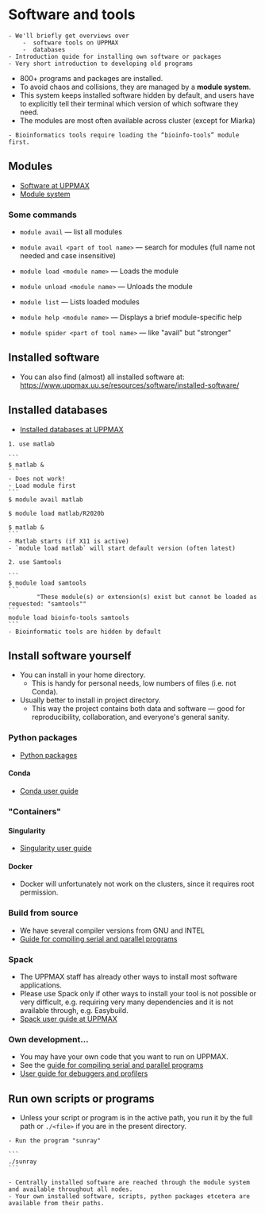 # Software and tools
```{objectives}
- We'll briefly get overviews over 
    -  software tools on UPPMAX
    -  databases
- Introduction quide for installing own software or packages
- Very short introduction to developing old programs
```

- 800+ programs and packages are installed.
- To avoid chaos and collisions, they are managed by a **module system**.
- This system keeps installed software hidden by default, and users have to explicitly tell their terminal which version of which software they need.
- The modules are most often available across cluster (except for Miarka)


```{note}
- Bioinformatics tools require loading the “bioinfo-tools” module first.
```

## Modules

- [Software at UPPMAX](https://www.uppmax.uu.se/resources/software/)
- [Module system](https://www.uppmax.uu.se/resources/software/module-system/)

### Some commands

- `module avail`  — list all modules

- `module avail <part of tool name>` — search for modules (full name not needed and case insensitive)

- `module load <module name>` — Loads the module

- `module unload <module name>` — Unloads the module

- `module list` — Lists loaded modules

- `module help <module name>` — Displays a brief module-specific help
 
- `module spider <part of tool name>` — like "avail" but "stronger"


## Installed software
- You can also find (almost) all installed software at:
    <https://www.uppmax.uu.se/resources/software/installed-software/>
  
## Installed databases
- [Installed databases at UPPMAX](https://www.uppmax.uu.se/resources/databases/)
    
``````{challenge} Hands on using a tool
1. use matlab

```
$ matlab &
```
- Does not work!
- Load module first
```
$ module avail matlab

$ module load matlab/R2020b

$ matlab &
```
- Matlab starts (if X11 is active)
- `module load matlab` will start default version (often latest)

2. use Samtools

```
$ module load samtools
```
        "These module(s) or extension(s) exist but cannot be loaded as requested: "samtools""
```
module load bioinfo-tools samtools
```
- Bioinformatic tools are hidden by default

``````

## Install software yourself
- You can install in your home directory.
  - This is handy for personal needs, low numbers of files (i.e. not Conda).
- Usually better to install in project directory.
  - This way the project contains both data and software — good for reproducibility, collaboration, and everyone's general sanity.

### Python packages
- [Python packages](https://uppmax.uu.se/support/user-guides/python-user-guide/)

#### Conda
- [Conda user guide](https://www.uppmax.uu.se/support/user-guides/conda-user-guide/)

### "Containers"
#### Singularity
- [Singularity user guide](https://www.uppmax.uu.se/support/user-guides/singularity-user-guide/)

#### Docker
- Docker will unfortunately not work on the clusters, since it requires root permission.

### Build from source
- We have several compiler versions from GNU and INTEL
- [Guide for compiling serial and parallel programs](https://www.uppmax.uu.se/support/user-guides/mpi-and-openmp-user-guide/)
    
### Spack
- The UPPMAX staff has already other ways to install most software applications. 
- Please use Spack only if other ways to install your tool is not possible or very difficult, e.g. requiring very many dependencies and it is not available through, e.g. Easybuild.
- [Spack user guide at UPPMAX](https://www.uppmax.uu.se/support/user-guides/spack-on-uppmax/)

### Own development...
- You may have your own code that you want to run on UPPMAX.
- See the [guide for compiling serial and parallel programs](https://www.uppmax.uu.se/support/user-guides/mpi-and-openmp-user-guide/)
- [User guide for debuggers and profilers](https://www.uppmax.uu.se/support/user-guides/debuggers-and-profiling-tools/)

## Run own scripts or programs
- Unless your script or program is in the active path, you run it by the full path or `./<file>` if you are in the present directory.

```{challenge} Demo: Run a Fortran program 
- Run the program "sunray"
```
``````{solution}
```
./sunray
```
``````
```{keypoints}
- Centrally installed software are reached through the module system and available throughout all nodes.
- Your own installed software, scripts, python packages etcetera are available from their paths.
```
